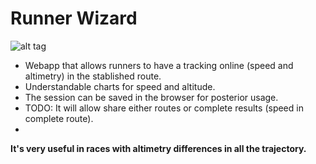 # Runner Wizard
![alt tag](https://raw.githubusercontent.com/krukmat/running_guru/master/images/main_screen.png)
* Webapp that allows runners to have a tracking online (speed and altimetry) in the stablished route.
* Understandable charts for speed and altitude. 
* The session can be saved in the browser for posterior usage.
* TODO: It will allow share either routes or complete results (speed in complete route).
* 
**It's very useful in races with altimetry differences in all the trajectory.**